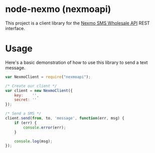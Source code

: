 # node-nexmo (nexmoapi)

This project is a client library for the [Nexmo SMS Wholesale API](http://nexmo.com) REST interface.

# Usage
Here's a basic demonstration of how to use this library to send a text message.

```javascript
var NexmoClient = require("nexmoapi");

/* Create our client */
var client = new NexmoClient({
	key:	'',
	secret:	''
});

/* Send a SMS */
client.send(from, to, 'message', function(err, msg) {
	if (err) {
		console.error(err);
	}

	console.log(msg);
});
```

